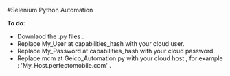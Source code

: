 #Selenium Python Automation

**To do**:
- Downlaod the .py files .
- Replace My_User at capabilities_hash with your cloud user.
- Replace My_Password at capabilities_hash with your cloud password.
- Replace mcm at Geico_Automation.py with your cloud host , for example : 'My_Host.perfectomobile.com' .
